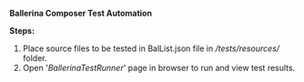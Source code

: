 ******Ballerina Composer Test Automation******

**Steps:**

1. Place source files to be tested in BalList.json file in _/tests/resources/_ folder.
2. Open '_BallerinaTestRunner_' page in browser to run and view test results.